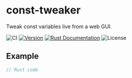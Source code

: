 # const-tweaker
Tweak const variables live from a web GUI.

![CI](https://github.com/tversteeg/const-tweaker/workflows/CI/badge.svg)
<a href="https://crates.io/crates/const-tweaker"><img src="https://img.shields.io/crates/v/const-tweaker.svg" alt="Version"/></a>
<a href="https://docs.rs/const-tweaker"><img src="https://img.shields.io/badge/api-rustdoc-blue.svg" alt="Rust Documentation"/></a>
<img src="https://img.shields.io/crates/l/const-tweaker.svg" alt="License"/>

## Example

```rust
// Rust code
```
